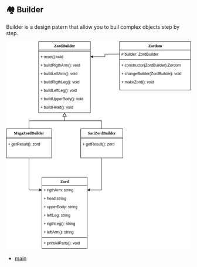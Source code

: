 
## :houses: Builder
Builder is a design patern that allow you to buil complex objects step by step.

 <img src= "./assets/create/Builder.png">

 * [main](https://github.com/nicolaskruger/designPatterns)
